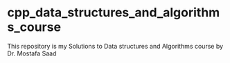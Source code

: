 # cpp_data_structures_and_algorithms_course
This repository is my Solutions to Data structures and Algorithms course by Dr. Mostafa Saad

